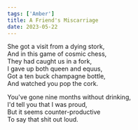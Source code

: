 ```yaml
---
tags: ['Amber']
title: A Friend's Miscarriage
date: 2023-05-22
---
```


She got a visit from a dying stork,  
And in this game of cosmic chess,  
They had caught us in a fork,  
I gave up both queen and equus,  
Got a ten buck champagne bottle,  
And watched you pop the cork.

You've gone nine months without drinking,  
I'd tell you that I was proud,  
But it seems counter-productive  
To say that shit out loud.
